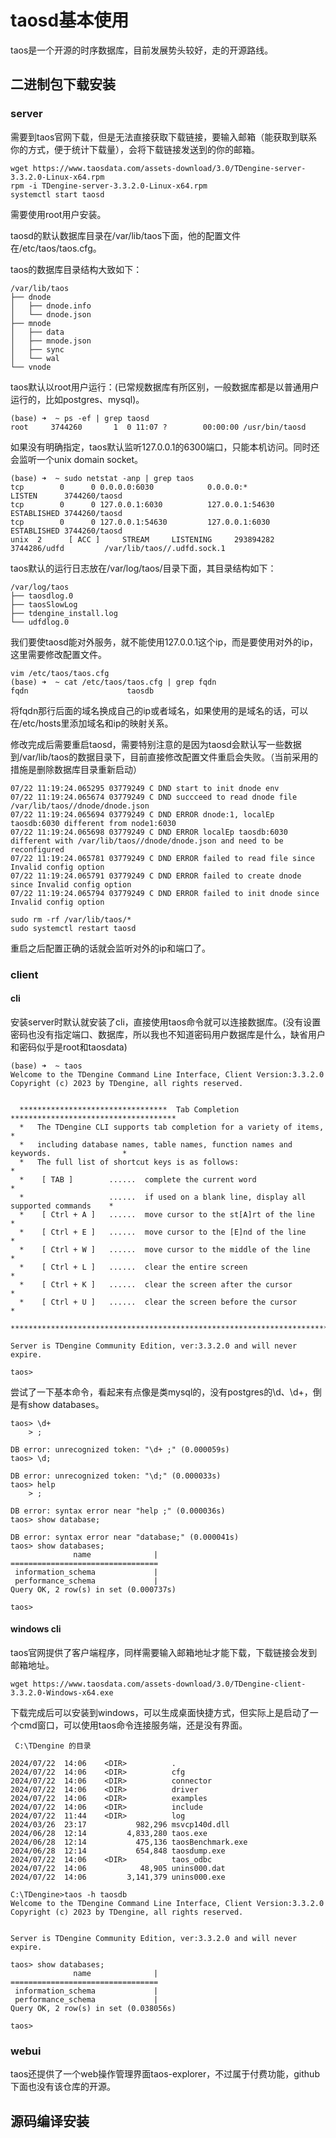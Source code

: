 # taosd基本使用

taos是一个开源的时序数据库，目前发展势头较好，走的开源路线。

## 二进制包下载安装

### server

需要到taos官网下载，但是无法直接获取下载链接，要输入邮箱（能获取到联系你的方式，便于统计下载量），会将下载链接发送到的你的邮箱。

```shell
wget https://www.taosdata.com/assets-download/3.0/TDengine-server-3.3.2.0-Linux-x64.rpm
rpm -i TDengine-server-3.3.2.0-Linux-x64.rpm
systemctl start taosd
```
需要使用root用户安装。

taosd的默认数据库目录在/var/lib/taos下面，他的配置文件在/etc/taos/taos.cfg。

taos的数据库目录结构大致如下：

```shell
/var/lib/taos
├── dnode
│   ├── dnode.info
│   └── dnode.json
├── mnode
│   ├── data
│   ├── mnode.json
│   ├── sync
│   └── wal
└── vnode
```
taos默认以root用户运行：(已常规数据库有所区别，一般数据库都是以普通用户运行的，比如postgres、mysql)。

```shell
(base) ➜  ~ ps -ef | grep taosd
root     3744260       1  0 11:07 ?        00:00:00 /usr/bin/taosd
```

如果没有明确指定，taos默认监听127.0.0.1的6300端口，只能本机访问。同时还会监听一个unix domain socket。

```shell
(base) ➜  ~ sudo netstat -anp | grep taos
tcp        0      0 0.0.0.0:6030            0.0.0.0:*               LISTEN      3744260/taosd       
tcp        0      0 127.0.0.1:6030          127.0.0.1:54630         ESTABLISHED 3744260/taosd       
tcp        0      0 127.0.0.1:54630         127.0.0.1:6030          ESTABLISHED 3744260/taosd       
unix  2      [ ACC ]     STREAM     LISTENING     293894282 3744286/udfd         /var/lib/taos//.udfd.sock.1
```

taos默认的运行日志放在/var/log/taos/目录下面，其目录结构如下：

```shell
/var/log/taos
├── taosdlog.0
├── taosSlowLog
├── tdengine_install.log
└── udfdlog.0
```

我们要使taosd能对外服务，就不能使用127.0.0.1这个ip，而是要使用对外的ip，这里需要修改配置文件。

```shell
vim /etc/taos/taos.cfg
(base) ➜  ~ cat /etc/taos/taos.cfg | grep fqdn
fqdn                      taosdb
```
将fqdn那行后面的域名换成自己的ip或者域名，如果使用的是域名的话，可以在/etc/hosts里添加域名和ip的映射关系。

修改完成后需要重启taosd，需要特别注意的是因为taosd会默认写一些数据到/var/lib/taos的数据目录下，目前直接修改配置文件重启会失败。（当前采用的措施是删除数据库目录重新启动）

```shell
07/22 11:19:24.065295 03779249 C DND start to init dnode env
07/22 11:19:24.065674 03779249 C DND succceed to read dnode file /var/lib/taos//dnode/dnode.json
07/22 11:19:24.065694 03779249 C DND ERROR dnode:1, localEp taosdb:6030 different from node1:6030
07/22 11:19:24.065698 03779249 C DND ERROR localEp taosdb:6030 different with /var/lib/taos//dnode/dnode.json and need to be reconfigured
07/22 11:19:24.065781 03779249 C DND ERROR failed to read file since Invalid config option
07/22 11:19:24.065791 03779249 C DND ERROR failed to create dnode since Invalid config option
07/22 11:19:24.065794 03779249 C DND ERROR failed to init dnode since Invalid config option
```

```shell
sudo rm -rf /var/lib/taos/*
sudo systemctl restart taosd 
```
重启之后配置正确的话就会监听对外的ip和端口了。

### client

#### cli

安装server时默认就安装了cli，直接使用taos命令就可以连接数据库。(没有设置密码也没有指定端口、数据库，所以我也不知道密码用户数据库是什么，缺省用户和密码似乎是root和taosdata)

```shell
(base) ➜  ~ taos
Welcome to the TDengine Command Line Interface, Client Version:3.3.2.0
Copyright (c) 2023 by TDengine, all rights reserved.


  *********************************  Tab Completion  *************************************
  *   The TDengine CLI supports tab completion for a variety of items,                   *
  *   including database names, table names, function names and keywords.                *
  *   The full list of shortcut keys is as follows:                                      *
  *    [ TAB ]        ......  complete the current word                                  *
  *                   ......  if used on a blank line, display all supported commands    *
  *    [ Ctrl + A ]   ......  move cursor to the st[A]rt of the line                     *
  *    [ Ctrl + E ]   ......  move cursor to the [E]nd of the line                       *
  *    [ Ctrl + W ]   ......  move cursor to the middle of the line                      *
  *    [ Ctrl + L ]   ......  clear the entire screen                                    *
  *    [ Ctrl + K ]   ......  clear the screen after the cursor                          *
  *    [ Ctrl + U ]   ......  clear the screen before the cursor                         *
  ****************************************************************************************

Server is TDengine Community Edition, ver:3.3.2.0 and will never expire.

taos> 
```

尝试了一下基本命令，看起来有点像是类mysql的，没有postgres的\d、\d+，倒是有show databases。

```shell
taos> \d+
    > ;

DB error: unrecognized token: "\d+ ;" (0.000059s)
taos> \d;

DB error: unrecognized token: "\d;" (0.000033s)
taos> help
    > ;

DB error: syntax error near "help ;" (0.000036s)
taos> show database;

DB error: syntax error near "database;" (0.000041s)
taos> show databases;
              name              |
=================================
 information_schema             |
 performance_schema             |
Query OK, 2 row(s) in set (0.000737s)

taos> 
```

#### windows cli

taos官网提供了客户端程序，同样需要输入邮箱地址才能下载，下载链接会发到邮箱地址。

```shell
wget https://www.taosdata.com/assets-download/3.0/TDengine-client-3.3.2.0-Windows-x64.exe
```
下载完成后可以安装到windows，可以生成桌面快捷方式，但实际上是启动了一个cmd窗口，可以使用taos命令连接服务端，还是没有界面。

```shell
 C:\TDengine 的目录

2024/07/22  14:06    <DIR>          .
2024/07/22  14:06    <DIR>          cfg
2024/07/22  14:06    <DIR>          connector
2024/07/22  14:06    <DIR>          driver
2024/07/22  14:06    <DIR>          examples
2024/07/22  14:06    <DIR>          include
2024/07/22  11:44    <DIR>          log
2024/03/26  23:17           982,296 msvcp140d.dll
2024/06/28  12:14         4,833,280 taos.exe
2024/06/28  12:14           475,136 taosBenchmark.exe
2024/06/28  12:14           654,848 taosdump.exe
2024/07/22  14:06    <DIR>          taos_odbc
2024/07/22  14:06            48,905 unins000.dat
2024/07/22  14:06         3,141,379 unins000.exe
```

```shell
C:\TDengine>taos -h taosdb
Welcome to the TDengine Command Line Interface, Client Version:3.3.2.0
Copyright (c) 2023 by TDengine, all rights reserved.


Server is TDengine Community Edition, ver:3.3.2.0 and will never expire.

taos> show databases;
              name              |
=================================
 information_schema             |
 performance_schema             |
Query OK, 2 row(s) in set (0.038056s)

taos>
```

### webui

taos还提供了一个web操作管理界面taos-explorer，不过属于付费功能，github下面也没有该仓库的开源。

## 源码编译安装

